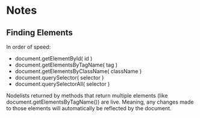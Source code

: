 # Notes

## Finding Elements

In order of speed:
- document.getElementById( id )
- document.getElementsByTagName( tag )
- document.getElementsByClassName( className )
- document.querySelector( selector )
- document.querySelectorAll( selector )

Nodelists returned by methods that return multiple elements
(like document.getElementsByTagName()) are live. Meaning, any changes made
to those elements will automatically be reflected by the document.